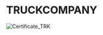 # TRUCKCOMPANY

![Certificate_TRK](https://user-images.githubusercontent.com/81981737/154343035-9f915748-a4cd-4b7e-a2e3-3c0187b8602d.jpg)
